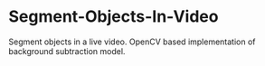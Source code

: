 Segment-Objects-In-Video
========================

Segment objects in a live video. OpenCV based implementation of background subtraction model.
